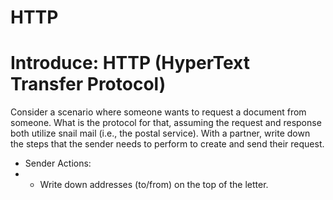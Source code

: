 # HTTP

# Introduce: HTTP (HyperText Transfer Protocol)

Consider a scenario where someone wants to request a document from someone. What is the protocol for that, assuming the request and response both utilize snail mail (i.e., the postal service). With a partner, write down the steps that the sender needs to perform to create and send their request. 

* Sender Actions:
* * Write down addresses (to/from) on the top of the letter.
